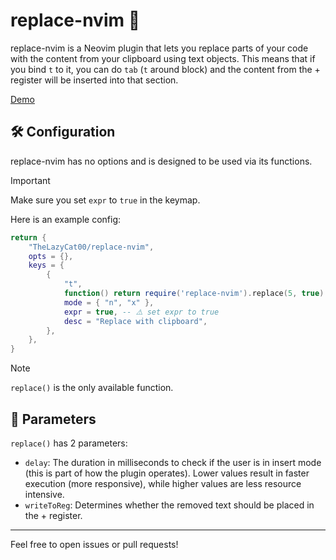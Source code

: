 # replace-nvim 📝

replace-nvim is a Neovim plugin that lets you replace parts of your code with the content from your clipboard using text objects. This means that if you bind `t` to it, you can do `tab` (`t` around block) and the content from the + register will be inserted into that section.

[Demo](https://github.com/user-attachments/assets/1bbfe47b-f7df-42cf-9850-e306a2f51c02)

## 🛠️ Configuration

replace-nvim has no options and is designed to be used via its functions.

> [!IMPORTANT]
> Make sure you set `expr` to `true` in the keymap.

Here is an example config:

```lua
return {
    "TheLazyCat00/replace-nvim",
    opts = {},
    keys = {
        {
            "t",
            function() return require('replace-nvim').replace(5, true) end,
            mode = { "n", "x" },
            expr = true, -- ⚠️ set expr to true
            desc = "Replace with clipboard",
        },
    },
}
```

> [!NOTE]
> `replace()` is the only available function.

## 🚧 Parameters

`replace()` has 2 parameters:

- `delay`: The duration in milliseconds to check if the user is in insert mode (this is part of how the plugin operates). Lower values result in faster execution (more responsive), while higher values are less resource intensive.
- `writeToReg`: Determines whether the removed text should be placed in the + register.

---
Feel free to open issues or pull requests!

